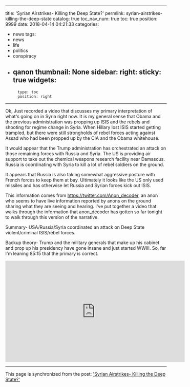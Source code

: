 
---
title: 'Syrian Airstrikes- Killing the Deep State?'
permlink: syrian-airstrikes-killing-the-deep-state
catalog: true
toc_nav_num: true
toc: true
position: 9999
date: 2018-04-14 04:21:33
categories:
- news
tags:
- news
- life
- politics
- conspiracy
- qanon
thumbnail: None
sidebar:
    right:
        sticky: true
widgets:
    -
        type: toc
        position: right
---


Ok, Just recorded a video that discusses my primary interpretation of what's going on in Syria right now.  It is my general sense that Obama and the previous administration was propping up ISIS and the rebels and shooting for regime change in Syria.  When Hillary lost ISIS started getting trampled, but there were still strongholds of rebel forces acting against Assad who had been propped up by the CIA and the Obama whitehouse.

It would appear that the Trump administration has orchestrated an attack on those remaining forces with Russia and Syria.  The US is providing air support to take out the chemical weapons research facility near Damascus.  Russia is coordinating with Syria to kill a lot of rebel soldiers on the ground.  

It appears that Russia is also taking somewhat aggressive posture with French forces to keep them at bay.  Ultimately it looks like the US only used missiles and has otherwise let Russia and Syrian forces kick out ISIS.

This information comes from https://twitter.com/Anon_decoder, an anon who seems to have live information reported by anons on the ground sharing what they are seeing and hearing.  I've put together a video that walks through the information that anon_decoder has gotten so far tonight to walk through this version of the narrative.

Summary- USA/Russia/Syria coordinated an attack on Deep State violent/criminal ISIS/rebel forces.

Backup theory- Trump and the military generals that make up his cabinet and prop up his presidency have gone insane and just started WWIII.  So, far I'm leaning 85:15 that the primary is correct.

<iframe width="560" height="315" src="https://www.youtube.com/embed/0IZkvxSaVVs" frameborder="0" allow="autoplay; encrypted-media" allowfullscreen></iframe>

- - -

This page is synchronized from the post: ['Syrian Airstrikes- Killing the Deep State?'](https://steemit.com/@aggroed/syrian-airstrikes-killing-the-deep-state)
